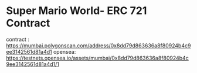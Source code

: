 # Super Mario World- ERC 721 Contract

contract : https://mumbai.polygonscan.com/address/0x8dd79d863636a8f80924b4c9ee3142561d81a4d1
opensea: https://testnets.opensea.io/assets/mumbai/0x8dd79d863636a8f80924b4c9ee3142561d81a4d1/1
